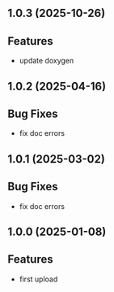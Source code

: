 ## 1.0.3 (2025-10-26)

## Features

- update doxygen

## 1.0.2 (2025-04-16)

## Bug Fixes

- fix doc errors

## 1.0.1 (2025-03-02)

## Bug Fixes

- fix doc errors

## 1.0.0 (2025-01-08)

## Features

- first upload
